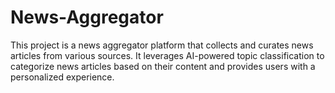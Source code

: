 # News-Aggregator
This project is a news aggregator platform that collects and curates news articles from various sources. It leverages AI-powered topic classification to categorize news articles based on their content and provides users with a personalized experience.
